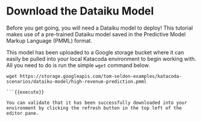 
# Download the Dataiku Model

Before you get going, you will need a Dataiku model to deploy! This tutorial makes use of a pre-trained Dataiku model saved in the Predictive Model Markup Language (PMML) format.

This model has been uploaded to a Google storage bucket where it can easily be pulled into your local Katacoda environment to begin working with. All you need to do is run the simple `wget` command below.

```(bash)
wget https://storage.googleapis.com/tom-seldon-examples/katacoda-scenarios/dataiku-model/high-revenue-prediction.pmml

```{{execute}}

You can validate that it has been successfully downloaded into your environment by clicking the refresh button in the top left of the editor pane.
